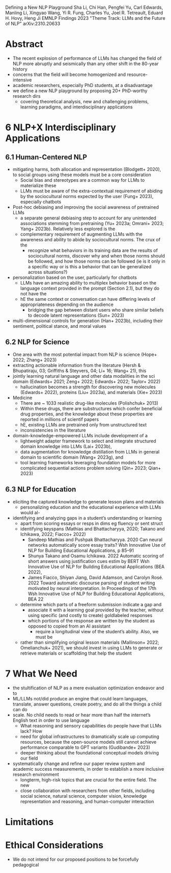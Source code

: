 Defining a New NLP Playground
Sha Li, Chi Han, Pengfei Yu, Carl Edwards, Manling Li, Xingyao Wang,
  Yi R.  Fung, Charles Yu, Joel R. Tetreault, Eduard H. Hovy, Heng Ji
EMNLP Findings 2023 "Theme Track: LLMs and the Future of NLP" arXiv:2310.20633

# Abstract

* The recent explosion of performance of LLMs has changed the field of NLP
  more abruptly and seismically than any other shift in the 80-year history
* concerns that the field will become homogenized and resource-intensive
* academic researchers, especially PhD students, at a disadvantage
* we define a new NLP playground by proposing 20+ PhD-worthy research dirs
  * covering theoretical analysis, new and challenging problems,
    learning paradigms, and interdisciplinary applications

# 6 NLP+X Interdisciplinary Applications

## 6.1 Human-Centered NLP

* mitigating harms, both allocation and representation (Blodgett+ 2020), to
  social groups using these models must be a core consideration
  * Social bias and stereotypes are a common way for LLMs to materialize these
  * LLMs must be aware of the extra-contextual requirement of abiding by the
    sociocultural norms expected by the user (Fung+ 2023), especially chatbots
* Post-hoc debiasing and improving the social awareness of pretrained LLMs
  * a separate general debiasing step to account for any unintended
    associations stemming from pretraining (Yu+ 2023a; Omrani+ 2023; Yang+
    2023b). Relatively less explored is the
  * complementary requirement of augmenting LLMs with the
    awareness and ability to abide by sociocultural norms. The crux of the
    * recognize what behaviors in its training data are the results of
      sociocultural norms, discover why and when those norms should be
      followed, and how those norms can be followed (ie is it only in a
      specific way or is this a behavior that can be generalized across
      situations?)
* personalization based on the user, particularly for chatbots
  * LLMs have an amazing ability to multiplex behavior based on the language
    context provided in the prompt (Section 2.1), but they do not have the
  * hE the same context or conversation can have differing levels of
    appropriateness depending on the audience
    * bridging the gap between distant users who share similar beliefs to
      decode latent representations (Sun+ 2023)
* multi-dimensional controls for generation (Han+ 2023b), including their
  sentiment, political stance, and moral values

## 6.2 NLP for Science

* One area with the most potential impact from NLP is science
  (Hope+ 2022; Zhang+ 2023)
* extracting actionable information from the literature
  (Hersh & Bhupatiraju, 03; Griffiths & Steyvers, 04; Li+ 16; Wang+ 21), this
* jointly learning natural language and other data modalities in the sci domain
  (Edwards+ 2021; Zeng+ 2022; Edwards+ 2022; Taylor+ 2022)
  * hallucination becomes a strength for discovering new
    molecules (Edwards+ 2022), proteins (Liu+ 2023a), and materials (Xie+ 2023)
* Medicine
  * There are ~ 1033 realistic drug-like molecules (Polishchuk+ 2013)
  * Within these drugs, there are substructures which confer beneficial drug
    properties, and the knowledge about these properties are reported in
    millions of scientif papers
  * hE, existing LLMs are pretrained only from unstructured text
  * inconsistencies in the literature
* domain-knowledge-empowered LLMs include development of a
  * lightweight adapter framework to select and integrate structured domain
    knowledge into LLMs (Lai+ 2023b),
  * data augmentation for knowledge distillation from LLMs in general domain to
    scientific domain (Wang+ 2023g), and
  * tool learning frameworks leveraging foundation models for more complicated
    sequential actions problem solving (Qin+ 2023; Qian+ 2023)

## 6.3 NLP for Education

* eliciting the captured knowledge to generate lesson plans and materials
  * personalizing education and the educational experience with LLMs would al-
* identifying and analyzing gaps in a student’s understanding or learning
  * apart from scoring essays or resps in dims eg fluency or sent struct
  * identifying keyspans
    (Mathias and Bhattacharyya, 2020; Takano and Ichikawa, 2022; Fiacco+ 2022)
    * Sandeep Mathias and Pushpak Bhattacharyya. 2020
      Can neural networks automatically score essay traits?
      Wsh Innovative Use of NLP for Building Educational Applications, p 85–91
    * Shunya Takano and Osamu Ichikawa. 2022
      Automatic scoring of short answers using justification cues estim by BERT
      Wsh Innovative Use of NLP for Building Educational Applications (BEA 2022),
    * James Fiacco, Shiyan Jiang, David Adamson, and Carolyn Rosé. 2022
      Toward automatic discourse parsing of student writing
        motivated by neural interpretation. In Proceedings of the 17th
      Wsh Innovative Use of NLP for Building Educational Applications, BEA 22
  * determine which parts of a freeform submission indicate a gap and
    * associate it with a learning goal provided by the teacher,
      without using specific (and costly to create) goldlabeled responses
    * which portions of the response are written by the student as opposed to
      copied from an AI assistant
      * require a longitudinal view of the student’s ability. Also, we must be
  * rather than simplifying original lesson materials
    (Mallinson+ 2022; Omelianchuk+ 2021), we should invest in using LLMs to
    generate or retrieve materials or scaffolding that help the student

# 7 What We Need

* the stultification of NLP as a mere evaluation optimization endeavor and to
* ML/LLMs not/did produce an engine that could learn languages, translate, answer
  questions, create poetry, and do all the things a child can do
* scale. No child needs to read or hear more than half the internet’s English
  text in order to use language
  * What reasoning and sensory capabilities do people have that LLMs lack? How
  * need for global infrastructures to dramatically scale up computing
    resources, because the open-source models still cannot achieve performance
    comparable to GPT variants (Gudibande+ 2023)
  * deeper thinking about the foundational conceptual models driving our field
* systematically change and refine our paper review system and academic success
  measurements, in order to establish a more inclusive research environment
  * longterm, high-risk topics that are crucial for the entire field. The new
  * close collaboration with researchers from other fields, including
    social science, natural science, computer vision, knowledge representation
    and reasoning, and human-computer interaction

# Limitations

# Ethical Considerations

* We do not intend for our proposed positions to be forcefully pedagogical
